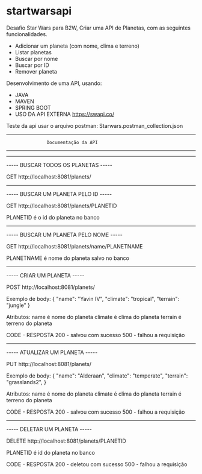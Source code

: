 # startwarsapi

Desafio Star Wars para B2W, Criar uma API de Planetas, com as seguintes funcionalidades. 

- Adicionar um planeta (com nome, clima e terreno)  
- Listar planetas  
- Buscar por nome  
- Buscar por ID  
- Remover planeta

Desenvolvimento de uma API, usando:

- JAVA
- MAVEN
- SPRING BOOT
- USO DA API EXTERNA https://swapi.co/

Teste da api usar o arquivo postman: Starwars.postman_collection.json

-----------------------------------------------------------
                   Documentação da API                
-----------------------------------------------------------

-----------------------------------------------------------
-----           BUSCAR TODOS OS PLANETAS              -----

GET http://localhost:8081/planets/


-----------------------------------------------------------
-----        BUSCAR UM PLANETA PELO ID                -----

GET http://localhost:8081/planets/PLANETID

  PLANETID é o id do planeta no banco


-----------------------------------------------------------
-----        BUSCAR UM PLANETA PELO NOME              -----

GET http://localhost:8081/planets/name/PLANETNAME

  PLANETNAME é nome do planeta salvo no banco


-----------------------------------------------------------
-----               CRIAR UM PLANETA                  -----

POST http://localhost:8081/planets/

  Exemplo de body:
  {
	  "name": "Yavin IV",
	  "climate": "tropical",
	  "terrain": "jungle"
  }
  
  Atributos:
    name é nome do planeta
    climate é clima do planeta
    terrain é terreno do planeta

  CODE - RESPOSTA
  200 - salvou com sucesso
  500 - falhou a requisição


-----------------------------------------------------------
-----               ATUALIZAR UM PLANETA              -----

PUT http://localhost:8081/planets/

  Exemplo de body:
  {
      "name": "Alderaan",
      "climate": "temperate",
      "terrain": "grasslands2",
  }
  
  Atributos:
    name é nome do planeta
    climate é clima do planeta
    terrain é terreno do planeta
  
  CODE - RESPOSTA
  200 - salvou com sucesso
  500 - falhou a requisição


-----------------------------------------------------------
-----               DELETAR UM PLANETA                -----

DELETE http://localhost:8081/planets/PLANETID

  PLANETID é id do planeta no banco
  
  CODE - RESPOSTA
  200 - deletou com sucesso
  500 - falhou a requisição
